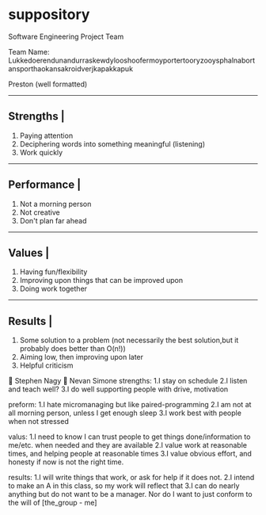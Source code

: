 # suppository
Software Engineering Project Team

Team Name: Lukkedoerendunandurraskewdylooshoofermoyportertooryzooysphalnabortansporthaokansakroidverjkapakkapuk

Preston (well formatted)

-----------
Strengths |
-----------
1. Paying attention
2. Deciphering words into something meaningful (listening)
3. Work quickly

-------------
Performance |
-------------
1. Not a morning person
2. Not creative
3. Don't plan far ahead

--------
Values |
--------
1. Having fun/flexibility
2. Improving upon things that can be improved upon
3. Doing work together

---------
Results |
---------
1. Some solution to a problem (not necessarily the best solution,but it probably does better than O(n!)) 
2. Aiming low, then improving upon later
3. Helpful criticism


Stephen Nagy

Nevan Simone
strengths:
1.I stay on schedule
2.I listen and teach well?
3.I do well supporting people with drive, motivation

preform:
1.I hate micromanaging but like paired-programming
2.I am not at all morning person, unless I get enough sleep
3.I work best with people when not stressed

valus:
1.I need to know I can trust people to get things done/information to me/etc. when needed and they are available
2.I value work at reasonable times, and helping people at reasonable times
3.I value obvious effort, and honesty if now is not the right time.

results:
1.I will write things that work, or ask for help if it does not.
2.I intend to make an A in this class, so my work will reflect that
3.I can do nearly anything but do not want to be a manager. Nor do I want to just conform to the will of [the_group - me]
